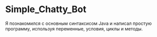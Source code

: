 # Simple_Chatty_Bot
Я познакомился с основным синтаксисом Java и написал простую программу, используя переменные, условия, циклы и методы.
